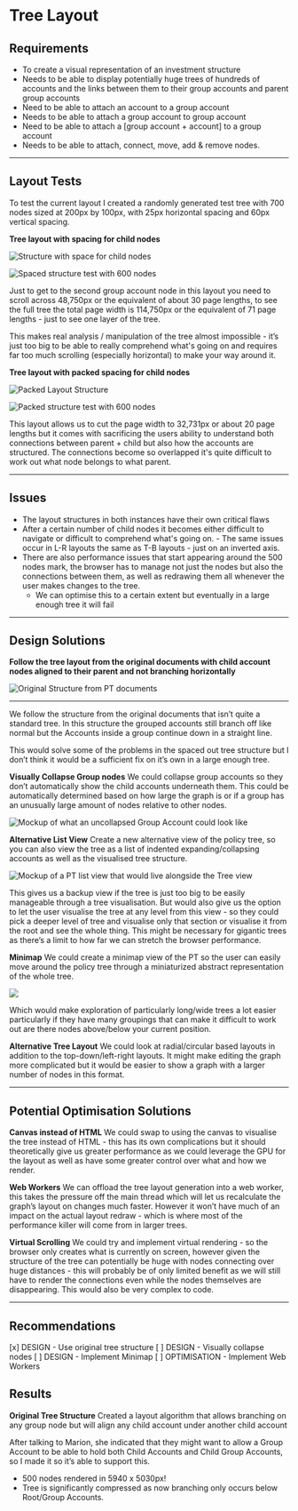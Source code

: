 # Tree Layout

## Requirements
- To create a visual representation of an investment structure
- Needs to be able to display potentially huge trees of hundreds of accounts and the links between them to their group accounts and parent group accounts
- Need to be able to attach an account to a group account
- Needs to be able to attach a group account to group account
- Need to be able to attach a [group account + account] to a group account
- Needs to be able to attach, connect, move, add & remove nodes.
----------
## Layout Tests

To test the current layout I created a randomly generated test tree with 700 nodes sized at 200px by 100px, with 25px horizontal spacing and 60px vertical spacing. 

 **Tree layout with spacing for child nodes**

![Structure with space for child nodes](https://paper-attachments.dropbox.com/s_2BC684FB3C5CC5598B3BBDCF9C06F80D1314E168E8DAB6EA1519AA42D1A0AC87_1555950012901_image.png)

![Spaced structure test with 600 nodes](https://paper-attachments.dropbox.com/s_2BC684FB3C5CC5598B3BBDCF9C06F80D1314E168E8DAB6EA1519AA42D1A0AC87_1555947939045_image.png)


Just to get to the second group account node in this layout you need to scroll across 48,750px or the equivalent of about 30 page lengths, to see the full tree the total page width is 114,750px or the equivalent of 71 page lengths - just to see one layer of the tree.

This makes real analysis / manipulation of the tree almost impossible - it’s just too big to be able to really comprehend what's going on and requires far too much scrolling (especially horizontal) to make your way around it.

 **Tree layout with packed spacing for child nodes**

![Packed Layout Structure](https://paper-attachments.dropbox.com/s_2BC684FB3C5CC5598B3BBDCF9C06F80D1314E168E8DAB6EA1519AA42D1A0AC87_1555950335123_image.png)

![Packed structure test with 600 nodes](https://paper-attachments.dropbox.com/s_2BC684FB3C5CC5598B3BBDCF9C06F80D1314E168E8DAB6EA1519AA42D1A0AC87_1555948559596_image.png)


This layout allows us to cut the page width to 32,731px or about 20 page lengths but it comes with sacrificing the users ability to understand both connections between parent + child but also how the accounts are structured. The connections become so overlapped it's quite difficult to work out what node belongs to what parent.

----------
## Issues
- The layout structures in both instances have their own critical flaws
- After a certain number of child nodes it becomes either difficult to navigate or difficult to comprehend what's going on.
        - The same issues occur in L-R layouts the same as T-B layouts - just on an inverted axis.
- There are also performance issues that start appearing around the 500 nodes mark, the browser has to manage not just the nodes but also the connections between them, as well as redrawing them all whenever the user makes changes to the tree.
    - We can optimise this to a certain extent but eventually in a large enough tree it will fail
----------
## Design Solutions

**Follow the tree layout from the original documents with child account nodes aligned to their parent and not branching horizontally**

![Original Structure from PT documents](https://paper-attachments.dropbox.com/s_2BC684FB3C5CC5598B3BBDCF9C06F80D1314E168E8DAB6EA1519AA42D1A0AC87_1555955265515_image.png)

****
We follow the structure from the original documents that isn’t quite a standard tree. In this structure the grouped accounts still branch off like normal but the Accounts inside a group continue down in a straight line. 

This would solve some of the problems in the spaced out tree structure but I don’t think it would be a sufficient fix on it’s own in a large enough tree.


**Visually Collapse Group nodes**
We could collapse group accounts so they don’t automatically show the child accounts underneath them. This could be automatically determined based on how large the graph is or if a group has an unusually large amount of nodes relative to other nodes.


![Mockup of what an uncollapsed Group Account could look like](https://paper-attachments.dropbox.com/s_2BC684FB3C5CC5598B3BBDCF9C06F80D1314E168E8DAB6EA1519AA42D1A0AC87_1555952722724_image.png)


**Alternative List View**
Create a new alternative view of the policy tree, so you can also view the tree as a list of indented expanding/collapsing accounts as well as the visualised tree structure.

![Mockup of a PT list view that would live alongside the Tree view](https://paper-attachments.dropbox.com/s_2BC684FB3C5CC5598B3BBDCF9C06F80D1314E168E8DAB6EA1519AA42D1A0AC87_1555955120001_image.png)


This gives us a backup view if the tree is just too big to be easily manageable through a tree visualisation. But would also give us the option to let the user visualise the tree at any level from this view - so they could pick a deeper level of tree and visualise only that section or visualise it from the root and see the whole thing. This might be necessary for gigantic trees as there’s a limit to how far we can stretch the browser performance.

**Minimap**
We could create a minimap view of the PT so the user can easily move around the policy tree through a miniaturized abstract representation of the whole tree.

![](https://paper-attachments.dropbox.com/s_2BC684FB3C5CC5598B3BBDCF9C06F80D1314E168E8DAB6EA1519AA42D1A0AC87_1555956881776_image.png)


Which would make exploration of particularly long/wide trees a lot easier particularly if they have many groupings that can make it difficult to work out are there nodes above/below your current position.

**Alternative Tree Layout**
We could look at radial/circular based layouts in addition to the top-down/left-right layouts. It might make editing the graph more complicated but it would be easier to show a graph with a larger number of nodes in this format.

----------
## Potential Optimisation Solutions

**Canvas instead of HTML**
We could swap to using the canvas to visualise the tree instead of HTML - this has its own complications but it should theoretically give us greater performance as we could leverage the GPU for the layout as well as have some greater control over what and how we render.

**Web Workers**
We can offload the tree layout generation into a web worker, this takes the pressure off the main thread which will let us recalculate the graph’s layout on changes much faster. However it won’t have much of an impact on the actual layout redraw - which is where most of the performance killer will come from in larger trees.

**Virtual Scrolling**
We could try and implement virtual rendering - so the browser only creates what is currently on screen, however given the structure of the tree can potentially be huge with nodes connecting over huge distances - this will probably be of only limited benefit as we will still have to render the connections even while the nodes themselves are disappearing. This would also be very complex to code.

----------
## Recommendations
[x] DESIGN - Use original tree structure
[ ] DESIGN - Visually collapse nodes
[ ] DESIGN - Implement Minimap
[ ] OPTIMISATION - Implement Web Workers


## Results

**Original Tree Structure**
Created a layout algorithm that allows branching on any group node but will align any child account under another child account

After talking to Marion, she indicated that they might want to allow a Group Account to be able to hold both Child Accounts and Child Group Accounts, so I made it so it’s able to support this.


- 500 nodes rendered in 5940 x 5030px!
- Tree is significantly compressed as now branching only occurs below Root/Group Accounts.

